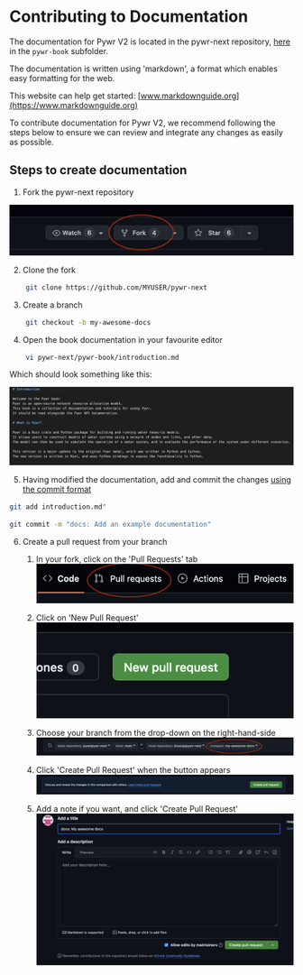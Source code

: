 # Contributing to Documentation

The documentation for Pywr V2 is located in the pywr-next repository, [here](https://github.com/pywr/pywr-next) in the
`pywr-book` subfolder.

The documentation is written using 'markdown', a format which enables easy formatting for the web.

This website can help get started: [www.markdownguide.org](https://www.markdownguide.org)

To contribute documentation for Pywr V2, we recommend following the steps below to ensure we can review and integrate
any changes as easily as possible.

## Steps to create documentation

1. Fork the pywr-next repository

![Fork the repository](./images/making_documentation/fork.png "Fork")

2. Clone the fork

```bash
    git clone https://github.com/MYUSER/pywr-next
```

3. Create a branch

```bash
    git checkout -b my-awesome-docs
```

4. Open the book documentation in your favourite editor

```bash
    vi pywr-next/pywr-book/introduction.md
```

Which should look something like this:

![An example docs file](./images/making_documentation/docs_example.png "Docs example")

5. Having modified the documentation, add and commit the changes <ins>using the commit format<ins>

```bash
git add introduction.md"
```

```bash
git commit -m "docs: Add an example documentation"
```

6. Create a pull request from your branch
    1. In your fork, click on the 'Pull Requests' tab
       ![Pull request](./images/making_documentation/pr1.png "Pull Request")

    2. Click on 'New Pull Request'
       ![Pull request](./images/making_documentation/pr2.png "Pull Request")

    3. Choose your branch from the drop-down on the right-hand-side
       ![Pull request](./images/making_documentation/pr3.png "Pull Request")

    4. Click 'Create Pull Request' when the button appears
       ![Pull request](./images/making_documentation/pr4.png "Pull Request")

    5. Add a note if you want, and click 'Create Pull Request'
       ![Pull request](./images/making_documentation/pr5.png "Pull Request")
